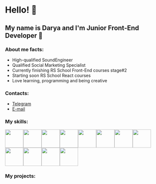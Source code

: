 # Hello! 👋

## My name is Darya and I'm Junior Front-End Developer 🚀

### About me facts:

- High-qualified SoundEngineer
- Qualified Social Marketing Specialist
- Currently finishing RS School Front-End courses stage#2
- Starting soon RS School React courses
- Love learning, programming and being creative

### Contacts:

- [Telegram](https://t.me/raenlin)
- [E-mail](raenlin@gmail.com)

### My skills:

<image src="/logos/css.png" width="60"><image src="/logos/figma.png" width="60"><image src="/logos/git.jpeg" width="60"><image src="/logos/html.png" width="60"><image src="/logos/JS.png" width="60"><image src="/logos/pp.png" width="60"><image src="/logos/rest.jpeg" width="60"><image src="/logos/sass.png" width="60"><image src="/logos/TS.png" width="60"><image src="/logos/vite.svg" width="60"><image src="/logos/webpack.png" width="60"><image src="/logos/websocket.svg" width="60">

### My projects:
